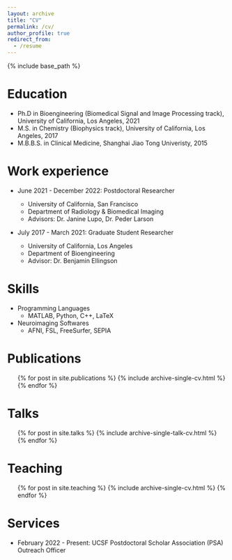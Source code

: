 ```yaml
---
layout: archive
title: "CV"
permalink: /cv/
author_profile: true
redirect_from:
  - /resume
---
```


{% include base_path %}

Education
======
* Ph.D in Bioengineering (Biomedical Signal and Image Processing track), University of California, Los Angeles, 2021
* M.S. in Chemistry (Biophysics track), University of California, Los Angeles, 2017
* M.B.B.S. in Clinical Medicine, Shanghai Jiao Tong Univeristy, 2015

Work experience
======
* June 2021 - December 2022: Postdoctoral Researcher
  * University of California, San Francisco
  * Department of Radiology & Biomedical Imaging
  * Advisors: Dr. Janine Lupo, Dr. Peder Larson

* July 2017 - March 2021: Graduate Student Researcher
  * University of California, Los Angeles
  * Department of Bioengineering
  * Advisor: Dr. Benjamin Ellingson
  
Skills
======
* Programming Languages
  * MATLAB, Python, C++, LaTeX
* Neuroimaging Softwares
  * AFNI, FSL, FreeSurfer, SEPIA

Publications
======
  <ul>{% for post in site.publications %}
    {% include archive-single-cv.html %}
  {% endfor %}</ul>
  
Talks
======
  <ul>{% for post in site.talks %}
    {% include archive-single-talk-cv.html %}
  {% endfor %}</ul>
  
Teaching
======
  <ul>{% for post in site.teaching %}
    {% include archive-single-cv.html %}
  {% endfor %}</ul>
  
Services
======
* February 2022 - Present: UCSF Postdoctoral Scholar Association (PSA) Outreach Officer

